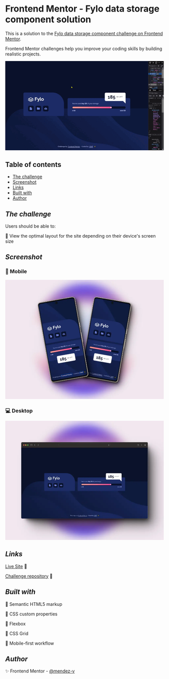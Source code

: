 # Frontend Mentor - Fylo data storage component solution

This is a solution to the [Fylo data storage component challenge on Frontend Mentor](https://www.frontendmentor.io/challenges/fylo-data-storage-component-1dZPRbV5n).

Frontend Mentor challenges help you improve your coding skills by building realistic projects.

![Sample](./assets/video/sample.gif)

## Table of contents

- [The challenge](#the-challenge)
- [Screenshot](#screenshot)
- [Links](#links)
- [Built with](#built-with)
- [Author](#author)

## *The challenge*

Users should be able to:

🎯 View the optimal layout for the site depending on their device's screen size

## *Screenshot*

### 📱 Mobile

![Mobile](./assets/screenshot/mobile.preview.webp)

### 💻 Desktop

![Desktop](./assets/screenshot/desktop-preview.webp)

## *Links*

[Live Site](https://mendez-v.github.io/fylo-data-storage-component/) 👀

<!-- [Solution in Frontend Mentor](https://your-live-site-url.com) 👀 -->
[Challenge repository](https://github.com/mendez-v/frontend-mentor-challenges) 👀


## *Built with*

📌 Semantic HTML5 markup

📌 CSS custom properties

📌 Flexbox

📌 CSS Grid

📌 Mobile-first workflow

## *Author*

✨ Frontend Mentor - [@mendez-v](https://www.frontendmentor.io/profile/mendez-v)
